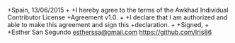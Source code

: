 +Spain, 13/06/2015
+
+I hereby agree to the terms of the Awkhad Individual Contributor License
+Agreement v1.0.
+
+I declare that I am authorized and able to make this agreement and sign this
+declaration.
+
+Signed,
+
+Esther San Segundo estherssa@gmail.com https://github.com/Iris86
